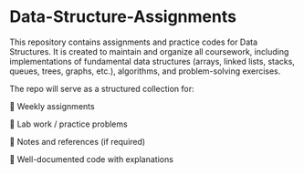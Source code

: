 # Data-Structure-Assignments
This repository contains assignments and practice codes for Data Structures. It is created to maintain and organize all coursework, including implementations of fundamental data structures (arrays, linked lists, stacks, queues, trees, graphs, etc.), algorithms, and problem-solving exercises.

The repo will serve as a structured collection for:

🔹 Weekly assignments

🔹 Lab work / practice problems

🔹 Notes and references (if required)

🔹 Well-documented code with explanations
